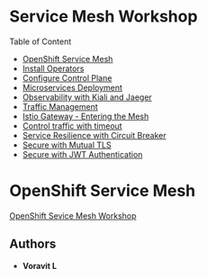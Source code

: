 # Service Mesh Workshop

Table of Content

 * [OpenShift Service Mesh](#openshift-service-mesh)
 * [Install Operators](labs/00-install-operators.md)
 * [Configure Control Plane](labs/01-install-service-mesh.md)
 * [Microservices Deployment](labs/02-microservice-deployment.md)
 * [Observability with Kiali and Jaeger](labs/03-observability.md)
 * [Traffic Management](labs/04-traffic-management.md)
 * [Istio Gateway - Entering the Mesh](labs/05-ingress.md)
 * [Control traffic with timeout](labs/06-timeout.md)
 * [Service Resilience with Circuit Breaker](labs/07-circuit-breaker.md)
 * [Secure with Mutual TLS](labs/08-securing-with-mTLS.md)
 * [Secure with JWT Authentication](labs/09-jwt-authentication.md)

# OpenShift Service Mesh

[OpenShift Sevice Mesh Workshop](https://1drv.ms/b/s!ArOxOqm_sB7DiShgcSwWainmX4Yy?e=TavhOE)




## Authors

* **Voravit L** 


